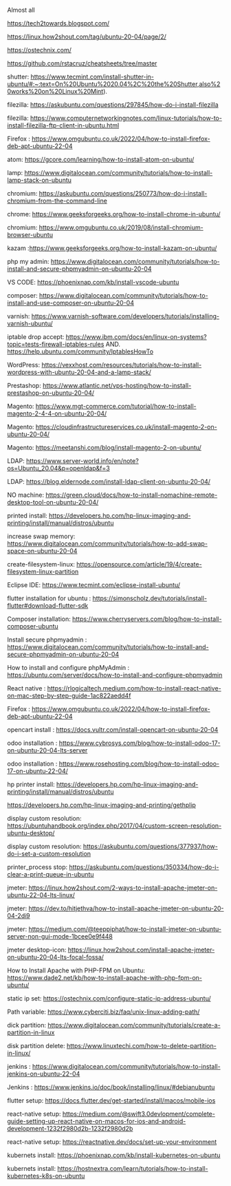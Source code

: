 
Almost all

https://tech2towards.blogspot.com/

https://linux.how2shout.com/tag/ubuntu-20-04/page/2/

https://ostechnix.com/

https://github.com/rstacruz/cheatsheets/tree/master

shutter: https://www.tecmint.com/install-shutter-in-ubuntu/#:~:text=On%20Ubuntu%2020.04%2C%20the%20Shutter,also%20works%20on%20Linux%20Mint).

filezilla: https://askubuntu.com/questions/297845/how-do-i-install-filezilla

filezilla: https://www.computernetworkingnotes.com/linux-tutorials/how-to-install-filezilla-ftp-client-in-ubuntu.html

Firefox : https://www.omgubuntu.co.uk/2022/04/how-to-install-firefox-deb-apt-ubuntu-22-04

atom: https://gcore.com/learning/how-to-install-atom-on-ubuntu/

lamp: https://www.digitalocean.com/community/tutorials/how-to-install-lamp-stack-on-ubuntu

chromium: https://askubuntu.com/questions/250773/how-do-i-install-chromium-from-the-command-line

chrome: https://www.geeksforgeeks.org/how-to-install-chrome-in-ubuntu/

chromium: https://www.omgubuntu.co.uk/2019/08/install-chromium-browser-ubuntu

kazam :https://www.geeksforgeeks.org/how-to-install-kazam-on-ubuntu/

php my admin: https://www.digitalocean.com/community/tutorials/how-to-install-and-secure-phpmyadmin-on-ubuntu-20-04

VS CODE: https://phoenixnap.com/kb/install-vscode-ubuntu

composer: https://www.digitalocean.com/community/tutorials/how-to-install-and-use-composer-on-ubuntu-20-04

varnish: https://www.varnish-software.com/developers/tutorials/installing-varnish-ubuntu/

iptable drop accept: https://www.ibm.com/docs/en/linux-on-systems?topic=tests-firewall-iptables-rules
AND. https://help.ubuntu.com/community/IptablesHowTo

WordPress: https://vexxhost.com/resources/tutorials/how-to-install-wordpress-with-ubuntu-20-04-and-a-lamp-stack/

Prestashop: https://www.atlantic.net/vps-hosting/how-to-install-prestashop-on-ubuntu-20-04/

Magento: https://www.mgt-commerce.com/tutorial/how-to-install-magento-2-4-4-on-ubuntu-20-04/

Magento: https://cloudinfrastructureservices.co.uk/install-magento-2-on-ubuntu-20-04/

Magento: https://meetanshi.com/blog/install-magento-2-on-ubuntu/

LDAP: https://www.server-world.info/en/note?os=Ubuntu_20.04&p=openldap&f=3

LDAP: https://blog.eldernode.com/install-ldap-client-on-ubuntu-20-04/

NO machine: https://green.cloud/docs/how-to-install-nomachine-remote-desktop-tool-on-ubuntu-20-04/

printed install: https://developers.hp.com/hp-linux-imaging-and-printing/install/manual/distros/ubuntu

increase swap memory: https://www.digitalocean.com/community/tutorials/how-to-add-swap-space-on-ubuntu-20-04

create-filesystem-linux: https://opensource.com/article/19/4/create-filesystem-linux-partition

Eclipse IDE: https://www.tecmint.com/eclipse-install-ubuntu/

flutter installation for ubuntu : https://simonscholz.dev/tutorials/install-flutter#download-flutter-sdk

Composer installation: https://www.cherryservers.com/blog/how-to-install-composer-ubuntu

Install secure phpmyadmin : https://www.digitalocean.com/community/tutorials/how-to-install-and-secure-phpmyadmin-on-ubuntu-20-04

How to install and configure phpMyAdmin : https://ubuntu.com/server/docs/how-to-install-and-configure-phpmyadmin

React native : https://rlogicaltech.medium.com/how-to-install-react-native-on-mac-step-by-step-guide-1ac822aedd4f

Firefox : https://www.omgubuntu.co.uk/2022/04/how-to-install-firefox-deb-apt-ubuntu-22-04

opencart install : https://docs.vultr.com/install-opencart-on-ubuntu-20-04

odoo installation : https://www.cybrosys.com/blog/how-to-install-odoo-17-on-ubuntu-20-04-lts-server

odoo installation : https://www.rosehosting.com/blog/how-to-install-odoo-17-on-ubuntu-22-04/

hp printer install: https://developers.hp.com/hp-linux-imaging-and-printing/install/manual/distros/ubuntu

https://developers.hp.com/hp-linux-imaging-and-printing/gethplip

display custom resolution: https://ubuntuhandbook.org/index.php/2017/04/custom-screen-resolution-ubuntu-desktop/

display custom resolution: https://askubuntu.com/questions/377937/how-do-i-set-a-custom-resolution

printer_process stop: https://askubuntu.com/questions/350334/how-do-i-clear-a-print-queue-in-ubuntu

jmeter: https://linux.how2shout.com/2-ways-to-install-apache-jmeter-on-ubuntu-22-04-lts-linux/

jmeter: https://dev.to/hitjethva/how-to-install-apache-jmeter-on-ubuntu-20-04-2di9

jmeter: https://medium.com/@teeppiphat/how-to-install-jmeter-on-ubuntu-server-non-gui-mode-1bcee0e9f448

jmeter desktop-icon: https://linux.how2shout.com/install-apache-jmeter-on-ubuntu-20-04-lts-focal-fossa/

How to Install Apache with PHP-FPM on Ubuntu: https://www.dade2.net/kb/how-to-install-apache-with-php-fpm-on-ubuntu/

static ip set: https://ostechnix.com/configure-static-ip-address-ubuntu/

Path variable: https://www.cyberciti.biz/faq/unix-linux-adding-path/

dick partition: https://www.digitalocean.com/community/tutorials/create-a-partition-in-linux

disk partition delete: https://www.linuxtechi.com/how-to-delete-partition-in-linux/

jenkins : https://www.digitalocean.com/community/tutorials/how-to-install-jenkins-on-ubuntu-22-04

Jenkins : https://www.jenkins.io/doc/book/installing/linux/#debianubuntu

flutter setup: https://docs.flutter.dev/get-started/install/macos/mobile-ios

react-native setup: https://medium.com/@swift3.0devlopment/complete-guide-setting-up-react-native-on-macos-for-ios-and-android-development-1232f2980d2b-1232f2980d2b

react-native setup: https://reactnative.dev/docs/set-up-your-environment

kubernets install: https://phoenixnap.com/kb/install-kubernetes-on-ubuntu

kubernets install: https://hostnextra.com/learn/tutorials/how-to-install-kubernetes-k8s-on-ubuntu
